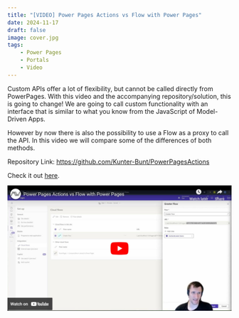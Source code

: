 ```yaml
---
title: "[VIDEO] Power Pages Actions vs Flow with Power Pages"
date: 2024-11-17
draft: false
image: cover.jpg
tags: 
    - Power Pages
    - Portals
    - Video
---
```


Custom APIs offer a lot of flexibility, but cannot be called directly from PowerPages. With this video and the accompanying repository/solution, this is going to change! We are going to call custom functionality with an interface that is similar to what you know from the JavaScript of Model-Driven Apps.

However by now there is also the possibility to use a Flow as a proxy to call the API. In this video we will compare some of the differences of both methods.

Repository Link: https://github.com/Kunter-Bunt/PowerPagesActions

Check it out [here](https://youtu.be/b2KfA8ZJZI8).

[![](video.jpg)](https://youtu.be/b2KfA8ZJZI8)